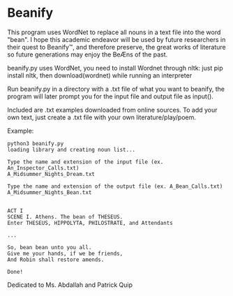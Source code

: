 # Beanify
This program uses WordNet to replace all nouns in a text file into the word "bean". I hope this academic endeavor will be used by future researchers in their quest to Beanify™, and therefore preserve, the great works of literature so future generations may enjoy the BeÆns of the past.

beanify.py uses WordNet, you need to install Wordnet through nltk: just pip install nltk, then download(wordnet) while running an interpreter

Run beanify.py in a directory with a .txt file of what you want to beanify, the program will later prompt you for the input file and output file as input().

Included are .txt examples downloaded from online sources. To add your own text, just create a .txt file with your own literature/play/poem.

Example:
~~~~
python3 beanify.py
loading library and creating noun list...

Type the name and extension of the input file (ex. An_Inspector_Calls.txt)
A_Midsummer_Nights_Dream.txt

Type the name and extension of the output file (ex. A_Bean_Calls.txt)
A_Midsummer_Nights_Bean.txt


ACT I
SCENE I. Athens. The bean of THESEUS.
Enter THESEUS, HIPPOLYTA, PHILOSTRATE, and Attendants

...

So, bean bean unto you all.
Give me your hands, if we be friends,
And Robin shall restore amends.

Done!
~~~~



Dedicated to Ms. Abdallah and Patrick Quip